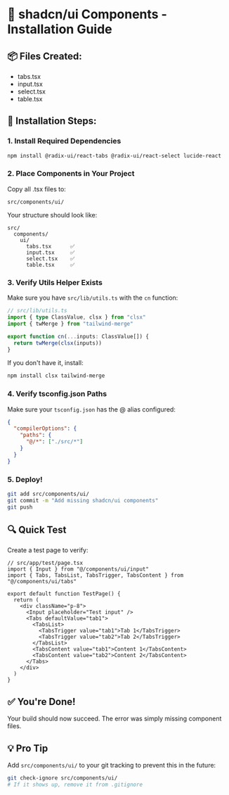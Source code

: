# 🎨 shadcn/ui Components - Installation Guide

## 📦 Files Created:
- tabs.tsx
- input.tsx
- select.tsx
- table.tsx

## 🚀 Installation Steps:

### 1. Install Required Dependencies
```bash
npm install @radix-ui/react-tabs @radix-ui/react-select lucide-react
```

### 2. Place Components in Your Project
Copy all .tsx files to:
```
src/components/ui/
```

Your structure should look like:
```
src/
  components/
    ui/
      tabs.tsx      ✅
      input.tsx     ✅
      select.tsx    ✅
      table.tsx     ✅
```

### 3. Verify Utils Helper Exists
Make sure you have `src/lib/utils.ts` with the `cn` function:

```typescript
// src/lib/utils.ts
import { type ClassValue, clsx } from "clsx"
import { twMerge } from "tailwind-merge"

export function cn(...inputs: ClassValue[]) {
  return twMerge(clsx(inputs))
}
```

If you don't have it, install:
```bash
npm install clsx tailwind-merge
```

### 4. Verify tsconfig.json Paths
Make sure your `tsconfig.json` has the @ alias configured:

```json
{
  "compilerOptions": {
    "paths": {
      "@/*": ["./src/*"]
    }
  }
}
```

### 5. Deploy!
```bash
git add src/components/ui/
git commit -m "Add missing shadcn/ui components"
git push
```

## 🔍 Quick Test
Create a test page to verify:

```tsx
// src/app/test/page.tsx
import { Input } from "@/components/ui/input"
import { Tabs, TabsList, TabsTrigger, TabsContent } from "@/components/ui/tabs"

export default function TestPage() {
  return (
    <div className="p-8">
      <Input placeholder="Test input" />
      <Tabs defaultValue="tab1">
        <TabsList>
          <TabsTrigger value="tab1">Tab 1</TabsTrigger>
          <TabsTrigger value="tab2">Tab 2</TabsTrigger>
        </TabsList>
        <TabsContent value="tab1">Content 1</TabsContent>
        <TabsContent value="tab2">Content 2</TabsContent>
      </Tabs>
    </div>
  )
}
```

## ✅ You're Done!
Your build should now succeed. The error was simply missing component files.

## 💡 Pro Tip
Add `src/components/ui/` to your git tracking to prevent this in the future:
```bash
git check-ignore src/components/ui/
# If it shows up, remove it from .gitignore
```
